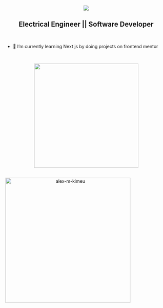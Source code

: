 <h1 align="center">
  <a href="https://git.io/typing-svg">
    <img src="https://readme-typing-svg.herokuapp.com/?lines=Greetings...+👋;I+am+David+Kiprop....;Nice+to+meet+you!&center=true&size=30">
  </a>
</h1>
<h2 align ="center">
    <span>Electrical Engineer</span> 
    || 
    <span >Software Developer</span>
</h2>
<br/>

- 🌱 I’m currently learning Next js by doing projects on frontend mentor

<br/>
<p align=center>
  <div align=center>
    <a href="https://github.com/anuraghazra/github-readme-stats">
      <img width=325 align="center" src="https://github-readme-stats.vercel.app/api/top-langs/?username=kiprop-dave&hide=c%23,powershell,Mathematica,Ruby,Objective-C,Objective-C%2b%2b,Cuda&title_color=61dafb&text_color=ffffff&icon_color=61dafb&bg_color=20232a&langs_count=8&layout=compact&border_color=61dafb&hide_border=true" />
    </a>
  </div>
  <br>
</p>
<p align=center>
  <div align=center>
    <a href="https://github.com/denvercoder1/github-readme-streak-stats" title="Go to Source">
      <img align="left" width=390 src="https://github-readme-streak-stats.herokuapp.com/?user=kiprop-dave&theme=react&border=61dafb&hide_border=true" alt="alex-m-kimeu" />
    </a>
  </div>
</p>

<!--
**kiprop-dave/kiprop-dave** is a ✨ _special_ ✨ repository because its `README.md` (this file) appears on your GitHub profile.

Here are some ideas to get you started:

- 🔭 I’m currently working on ...
- 🌱 I’m currently learning ...
- 👯 I’m looking to collaborate on ...
- 🤔 I’m looking for help with ...
- 💬 Ask me about ...
- 📫 How to reach me: ...
- 😄 Pronouns: ...
- ⚡ Fun fact: ...
-->
